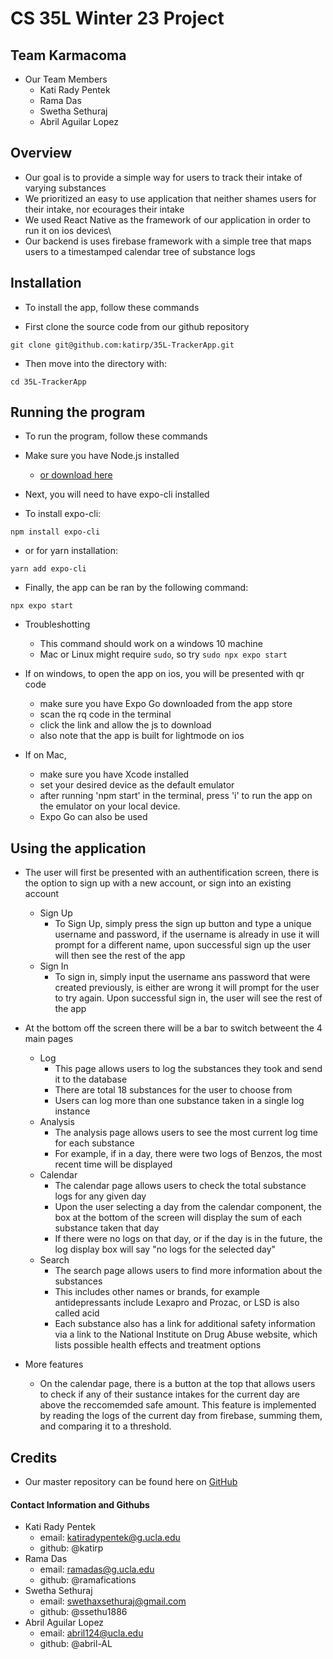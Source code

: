 # CS 35L Winter 23 Project

## Team Karmacoma
- Our Team Members
    - Kati Rady Pentek
    - Rama Das
    - Swetha Sethuraj
    - Abril Aguilar Lopez

## Overview 
- Our goal is to provide a simple way for users to track their intake of varying substances
- We prioritized an easy to use application that neither shames users for their intake, nor ecourages their intake
- We used React Native as the framework of our application in order to run it on ios devices\
- Our backend is uses firebase framework with a simple tree that maps users to a timestamped calendar tree of substance logs

## Installation
- To install the app, follow these commands

- First clone the source code from our github repository
```
git clone git@github.com:katirp/35L-TrackerApp.git
```
- Then move into the directory with:
```
cd 35L-TrackerApp
```

## Running the program
- To run the program, follow these commands

- Make sure you have Node.js installed
    - [or download here](https://nodejs.org/en/download/)
- Next, you will need to have expo-cli installed 
- To install expo-cli:
```
npm install expo-cli
```
- or for yarn installation:
```
yarn add expo-cli
```
- Finally, the app can be ran by the following command:
```
npx expo start
```
- Troubleshotting
    - This command should work on a windows 10 machine
    - Mac or Linux might require `sudo`, so try `sudo npx expo start`

- If on windows, to open the app on ios, you will be presented with qr code
    - make sure you have Expo Go downloaded from the app store
    - scan the rq code in the terminal
    - click the link and allow the js to download
    - also note that the app is built for lightmode on ios

- If on Mac, 
    - make sure you have Xcode installed 
    - set your desired device as the default emulator 
    - after running 'npm start' in the terminal, press 'i' to run the app on the emulator on your local device.
    - Expo Go can also be used 

## Using the application
- The user will first be presented with an authentification screen, there is the option to sign up with a new account, or sign into an existing account
    - Sign Up
        - To Sign Up, simply press the sign up button and type a unique username and password, if the username is already in use it will prompt for a different name, upon successful sign up the user will then see the rest of the app
    - Sign In
        - To sign in, simply input the username ans password that were created previously, is either are wrong it will prompt for the user to try again. Upon successful sign in, the user will see the rest of the app
        
- At the bottom off the screen there will be a bar to switch betweent the 4 main pages
    - Log
        - This page allows users to log the substances they took and send it to the database
        - There are total 18 substances for the user to choose from
        - Users can log more than one substance taken in a single log instance
    - Analysis
        - The analysis page allows users to see the most current log time for each substance
        - For example, if in a day, there were two logs of Benzos, the most recent time will be displayed
    - Calendar
        - The calendar page allows users to check the total substance logs for any given day
        - Upon the user selecting a day from the calendar component, the box at the bottom of the screen will display the sum of each substance taken that day
        - If there were no logs on that day, or if the day is in the future, the log display box will say "no logs for the selected day"
    - Search
        - The search page allows users to find more information about the substances 
        - This includes other names or brands, for example antidepressants include Lexapro and Prozac, or LSD is also called acid
        - Each substance also has a link for additional safety information via a link to the National Institute on Drug Abuse website, which lists possible health effects and treatment options
        
- More features
    - On the calendar page, there is a button at the top that allows users to check if any of their sustance intakes for the current day are above the reccomemded safe amount. This feature is implemented by reading the logs of the current day from firebase, summing them, and comparing it to a threshold.

## Credits
- Our master repository can be found here on [GitHub](https://github.com/katirp/35L-TrackerApp)

#### Contact Information and Githubs
- Kati Rady Pentek 
    - email: katiradypentek@g.ucla.edu
    - github: @katirp
- Rama Das
    - email: ramadas@g.ucla.edu
    - github: @ramafications
- Swetha Sethuraj
    - email: swethaxsethuraj@gmail.com
    - github: @ssethu1886
- Abril Aguilar Lopez
    - email: abril124@ucla.edu
    - github: @abril-AL
